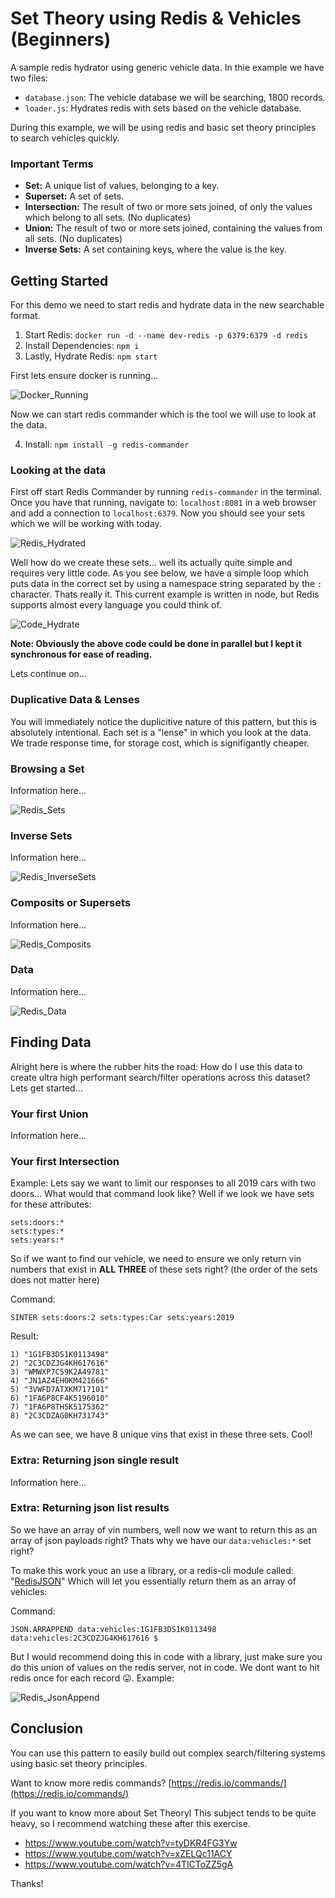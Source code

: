 # Set Theory using Redis & Vehicles (Beginners)
A sample redis hydrator using generic vehicle data. In thie example we have two files:

- `database.json`: The vehicle database we will be searching, 1800 records.
- `loader.js`: Hydrates redis with sets based on the vehicle database. 

During this example, we will be using redis and basic set theory principles to search vehicles quickly.

### Important Terms

- **Set:** A unique list of values, belonging to a key.
- **Superset:** A set of sets.
- **Intersection:** The result of two or more sets joined, of only the values which belong to all sets. (No duplicates)
- **Union:** The result of two or more sets joined, containing the values from all sets. (No duplicates)
- **Inverse Sets:** A set containing keys, where the value is the key.

## Getting Started

For this demo we need to start redis and hydrate data in the new searchable format.

1) Start Redis: `docker run -d --name dev-redis -p 6379:6379 -d redis`
2) Install Dependencies: `npm i`
3) Lastly, Hydrate Redis: `npm start`

First lets ensure docker is running...

![Docker_Running](images/docker_running.png)

Now we can start redis commander which is the tool we will use to look at the data.

4) Install: `npm install -g redis-commander`

### Looking at the data

First off start Redis Commander by running `redis-commander` in the terminal. Once you have that running, navigate to: `localhost:8081` in a web browser and add a connection to `localhost:6379`. Now you should see your sets which we will be working with today.

![Redis_Hydrated](images/redis_hydrated.png)

Well how do we create these sets... well its actually quite simple and requires very little code. As you see below, we have a simple loop which puts data in the correct set by using a namespace string separated by the `:` character.  Thats really it. This current example is written in node, but Redis supports almost every language you could think of. 

![Code_Hydrate](images/code_hydrate.png)

**Note: Obviously the above code could be done in parallel but I kept it synchronous for ease of reading.**

Lets continue on...

### Duplicative Data & Lenses

You will immediately notice the duplicitive nature of this pattern, but this is absolutely intentional. Each set is a "lense" in which you look at the data. We trade response time, for storage cost, which is signifigantly cheaper.

### Browsing a Set

Information here...

![Redis_Sets](images/redis_sets.png)

### Inverse Sets

Information here...

![Redis_InverseSets](images/redis_inversesets.png)

### Composits or Supersets

Information here...

![Redis_Composits](images/redis_composits.png)

### Data

Information here...

![Redis_Data](images/redis_data.png)

## Finding Data

Alright here is where the rubber hits the road: How do I use this data to create ultra high performant search/filter operations across this dataset? Lets get started...

### Your first Union

Information here...

### Your first Intersection

Example: Lets say we want to limit our responses to all  2019 cars with two doors... What would that command look like? Well if we look we have sets for these attributes: 

```
sets:doors:*
sets:types:*
sets:years:*
```

So if we want to find our vehicle, we need to ensure we only return vin numbers that exist in **ALL THREE** of these sets right? (the order of the sets does not matter here)

Command: 
```
SINTER sets:doors:2 sets:types:Car sets:years:2019
```
Result:
```
1) "1G1FB3DS1K0113498"
2) "2C3CDZJG4KH617616"
3) "WMWXP7C59K2A49781"
4) "JN1AZ4EH0KM421666"
5) "3VWFD7ATXKM717101"
6) "1FA6P8CF4K5196010"
7) "1FA6P8TH5K5175362"
8) "2C3CDZAG0KH731743"
```

As we can see, we have 8 unique vins that exist in these three sets. Cool!

### Extra: Returning json single result

Information here...

### Extra: Returning json list results

So we have an array of vin numbers, well now we want to return this as an array of json payloads right? Thats why we have our `data:vehicles:*` set right?

To make this work youc an use a library, or a redis-cli module called: "[RedisJSON](https://redis.io/docs/stack/json/)" Which will let you essentially return them as an array of vehicles:

Command: 
```
JSON.ARRAPPEND data:vehicles:1G1FB3DS1K0113498 data:vehicles:2C3CDZJG4KH617616 $
```

But I would recommend doing this in code with a library, just make sure you do this union of values on the redis server, not in code. We dont want to hit redis once for each record 😛. Example:

![Redis_JsonAppend](images/code_jsonappend.png)

## Conclusion

You can use this pattern to easily build out complex search/filtering systems using basic set theory principles. 

Want to know more redis commands? [https://redis.io/commands/](https://redis.io/commands/)

If you want to know more about Set Theoryl This subject tends to be quite heavy, so I recommend watching these after this exercise. 

- https://www.youtube.com/watch?v=tyDKR4FG3Yw
- https://www.youtube.com/watch?v=xZELQc11ACY
- https://www.youtube.com/watch?v=4TlCToZZ5gA

Thanks!
